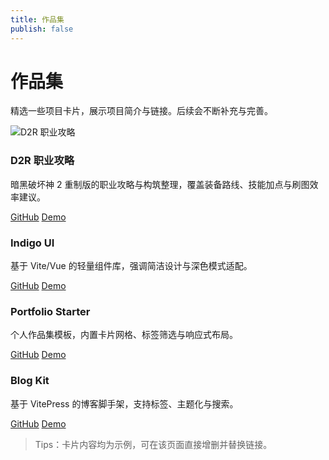 ```yaml
---
title: 作品集
publish: false
---
```


# 作品集

精选一些项目卡片，展示项目简介与链接。后续会不断补充与完善。

<div class="xl-grid">
  <div class="xl-card">
    <img class="xl-cover" src="/images/works/d2r-guide.svg" alt="D2R 职业攻略" />
    <h3>D2R 职业攻略</h3>
    <p>暗黑破坏神 2 重制版的职业攻略与构筑整理，覆盖装备路线、技能加点与刷图效率建议。</p>
    <div class="xl-links">
      <a class="xl-chip" href="https://github.com/shlxl/D2R-GUIDE" target="_blank" rel="noreferrer">GitHub</a>
      <a class="xl-chip" href="https://shlxl.github.io/D2R-GUIDE/" target="_blank" rel="noreferrer">Demo</a>
    </div>
  </div>

  <div class="xl-card">
    <h3>Indigo UI</h3>
    <p>基于 Vite/Vue 的轻量组件库，强调简洁设计与深色模式适配。</p>
    <div class="xl-links">
      <a class="xl-chip" href="https://github.com/shlxl" target="_blank" rel="noreferrer">GitHub</a>
      <a class="xl-chip" href="#" target="_blank" rel="noreferrer">Demo</a>
    </div>
  </div>

  <div class="xl-card">
    <h3>Portfolio Starter</h3>
    <p>个人作品集模板，内置卡片网格、标签筛选与响应式布局。</p>
    <div class="xl-links">
      <a class="xl-chip" href="https://github.com/lxlcool3000" target="_blank" rel="noreferrer">GitHub</a>
      <a class="xl-chip" href="#" target="_blank" rel="noreferrer">Demo</a>
    </div>
  </div>

  <div class="xl-card">
    <h3>Blog Kit</h3>
    <p>基于 VitePress 的博客脚手架，支持标签、主题化与搜索。</p>
    <div class="xl-links">
      <a class="xl-chip" href="https://github.com/lxlcool3000" target="_blank" rel="noreferrer">GitHub</a>
      <a class="xl-chip" href="#" target="_blank" rel="noreferrer">Demo</a>
    </div>
  </div>
</div>

> Tips：卡片内容均为示例，可在该页面直接增删并替换链接。
